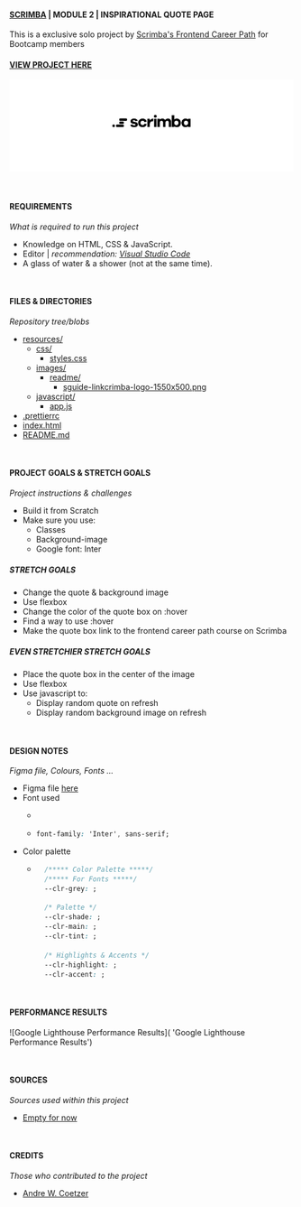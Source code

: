 #### [SCRIMBA](https://scrimba.com "Scrimba's website") | MODULE 2 | INSPIRATIONAL QUOTE PAGE

This is a exclusive solo project by [Scrimba's Frontend Career Path](https://scrimba.com/learn/frontend "Scrimba's frontend career path web page") for Bootcamp members

#### [VIEW PROJECT HERE]()

![Scrimba Logo](./resources/images/readme/scrimba-logo-1550x500.png "Scrimba Logo")

<br>

#### REQUIREMENTS
_What is required to run this project_

* Knowledge on HTML, CSS & JavaScript.
* Editor | _recommendation: [Visual Studio Code](https://code.visualstudio.com/ "Visual Studio Code Website")_
* A glass of water & a shower (not at the same time).

<br>

#### FILES & DIRECTORIES
_Repository tree/blobs_

* [resources/](./resources/)
    * [css/](./resources/css/)
        * [styles.css](./resources/css/styles.css)
    * [images/](./resources/images/)
        * [readme/](./resources/images/readme/)
            * [sguide-linkcrimba-logo-1550x500.png](./resources/images/readme/scrimba-logo-1550x500.png)
    * [javascript/](./resources/javascript/)
        * [app.js](./resources/javascript/app.js)
* [.prettierrc](./.prettierrc)
* [index.html](./index.html)
* [README.md](./README.md)

<br>

#### PROJECT GOALS & STRETCH GOALS
_Project instructions & challenges_

* Build it from Scratch
* Make sure you use:
    * Classes
    * Background-image
    * Google font: Inter

##### STRETCH GOALS

* Change the quote & background image
* Use flexbox
* Change the color of the quote box on :hover
* Find a way to use :hover
* Make the quote box link to the frontend career path course on Scrimba

##### EVEN STRETCHIER STRETCH GOALS

* Place the quote box in the center of the image
* Use flexbox
* Use javascript to:
    * Display random quote on refresh
    * Display random background image on refresh
<br>

#### DESIGN NOTES
_Figma file, Colours, Fonts ..._

* Figma file [here](https://www.figma.com/file/Lh3hI5Taz4Wdr631NnS5Y0/Inspirational-Quote-Page?node-id=0-1&t=GUOL2D1WYsf6sDmE-0)
* Font used 
    * ```html
        
        ```

    *   ```css
        font-family: 'Inter', sans-serif;
        ```
* Color palette
    * ```css
        /***** Color Palette *****/
        /***** For Fonts *****/
        --clr-grey: ;

        /* Palette */
        --clr-shade: ;
        --clr-main: ;
        --clr-tint: ;

        /* Highlights & Accents */
        --clr-highlight: ;
        --clr-accent: ;
      ```        

<br>

#### PERFORMANCE RESULTS

![Google Lighthouse Performance Results]( 'Google Lighthouse Performance Results')

<br>

#### SOURCES
_Sources used within this project_

* [Empty for now]()

<br>

#### CREDITS
_Those who contributed to the project_

* [Andre W. Coetzer](https://github.com/awcoetzer)

<br>


